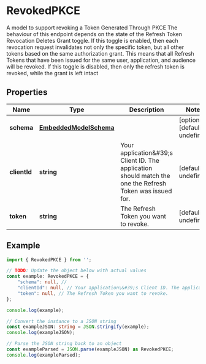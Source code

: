 
# RevokedPKCE

A model to support revoking a Token Generated Through PKCE  The behaviour of this endpoint depends on the state of the Refresh Token Revocation Deletes Grant toggle.  If this toggle is enabled, then each revocation request invalidates not only the specific token, but all other tokens based on the same authorization grant.  This means that all Refresh Tokens that have been issued for the same user, application, and audience will be revoked. If this toggle is disabled, then only the refresh token is revoked, while the grant is left intact

## Properties

Name | Type | Description | Notes
------------ | ------------- | ------------- | -------------
**schema** | [**EmbeddedModelSchema**](EmbeddedModelSchema) |  | [optional] [default to undefined]
**clientId** | **string** | Your application\&#39;s Client ID. The application should match the one the Refresh Token was issued for. | [default to undefined]
**token** | **string** | The Refresh Token you want to revoke. | [default to undefined]

## Example

```typescript
import { RevokedPKCE } from '';

// TODO: Update the object below with actual values
const example: RevokedPKCE = {
    "schema": null, // 
    "clientId": null, // Your application\&#39;s Client ID. The application should match the one the Refresh Token was issued for.
    "token": null, // The Refresh Token you want to revoke.
};

console.log(example);

// Convert the instance to a JSON string
const exampleJSON: string = JSON.stringify(example);
console.log(exampleJSON);

// Parse the JSON string back to an object
const exampleParsed = JSON.parse(exampleJSON) as RevokedPKCE;
console.log(exampleParsed);
```




